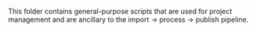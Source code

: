 This folder contains general-purpose scripts that are used for project management and are ancillary to the import -> process -> publish pipeline.